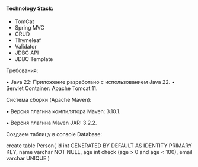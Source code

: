 #### Technology Stack:

* TomCat
* Spring MVC
* CRUD
* Thymeleaf
* Validator
* JDBC API
* JDBC Template

Требования:

• Java 22: Приложение разработано с использованием Java 22.
• Servlet Container: Apache Tomcat 11.

Система сборки (Apache Maven):

• Версия плагина компилятора Maven: 3.10.1.

• Версия плагина Maven JAR: 3.2.2.

Создаем таблицу в console Database:

create table Person(
id int GENERATED BY DEFAULT AS IDENTITY PRIMARY KEY,
name varchar NOT NULL,
age int check (age > 0 and age < 100),
email varchar UNIQUE
)


